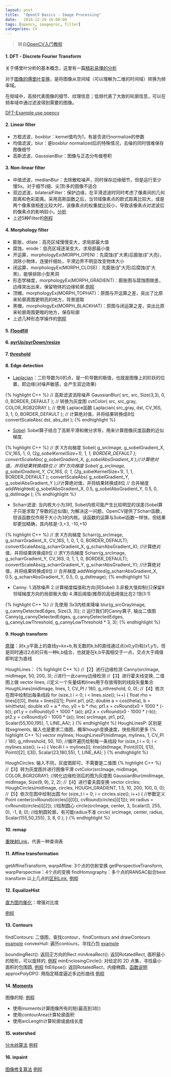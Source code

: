 ```yaml
---
layout: post
title:  "OpenCV Basics - Image Processing"
date:   2016-12-29 16:00:00
tags: [opencv, imageproc, filter]
categories: CV
---
```


> 转自[OpenCV入门教程](http://blog.csdn.net/poem_qianmo/article/details/19925819)

#### 1. DFT - Discrete Fourier Transform
关于傅里叶分析的基本概念，这里有一篇[精彩易懂的分析](https://zhuanlan.zhihu.com/p/19763358?columnSlug=wille)

对于[图像的傅里叶变换](http://www.360doc.com/content/10/1128/20/2226925_73234298.shtml)，是将图像从空间域（可以理解为二维的时间域）转换为频率域。

在频域中，高频代表图像的细节、纹理信息；低频代表了大致的轮廓信息，可以在频率域中通过滤波得到需要的图像。

[DFT-Example use opencv](https://github.com/wykvictor/OpenCV3-Intro-Example/blob/master/chapter5/28_DFT/28_DFT.cpp)

#### 2. Linear filter
* 方框滤波，boxblur：kernel值均为1，有是否进行normalize的参数
* 均值滤波，blur：是boxblur normalized后的特殊情况，去噪的同时很难保存图像细节
* 高斯滤波，GaussianBlur：图像与正态分布做卷积

#### 3. Non-linear filter
* 中值滤波，medianBlur：去除散粒噪声，同时保存边缘细节，但是运行至少慢5x。对于细节(细、尖顶)多的图像不适合
* 双边滤波，bilateralFilter：保护边缘，在平滑滤波时同时考虑了像素间的几何距离和色彩距离。采用高斯函数之后，当邻域像素点的欧式距离比较大，或是两个像素值相差比较大时，该像素点的权重就比较小，导致该像素点对滤波后的像素点的影响较小。[分析](http://blog.163.com/yuyang_tech/blog/static/21605008320130242441886/)
* 上述5种Filter的[例程](https://github.com/wykvictor/OpenCV3-Intro-Example/blob/master/chapter6/37_ImageFiltering/37_ImageFiltering.cpp)

#### 4. Morphology filter
* 膨胀，dilate：高亮区域慢慢变大，求局部最大值
* 腐蚀，erode：低亮区域逐渐变大，求局部最小值
* 开运算，morphologyEx(MORPH_OPEN)：先腐蚀(扩大黑)后膨胀(扩大亮)，消除小物体，连接纤细处，平滑边界不明显改变物体大小
* 闭运算，morphologyEx(MORPH_CLOSE)：先膨胀(扩大亮)后腐蚀(扩大黑)，能够排除小型黑洞
* 形态学梯度，morphologyEx(MORPH_GRADIENT)：膨胀图与腐蚀图做差，边缘突出出来，保留物体的边缘轮廓.[例程](https://github.com/wykvictor/OpenCV3-Intro-Example/blob/master/chapter6/45_Gradient/45_Gradient.cpp#L38)
* 顶帽，morphologyEx(MORPH_TOPHAT)：原图与开运算之差，突出了比原来轮廓周围更明亮的地方，背景提取
* 黑帽，morphologyEx(MORPH_BLACKHAT)：原图与闭运算之差，突出比原来轮廓周围更暗的地方，保存轮廓
* 上述几种形态学操作的[例程](https://github.com/wykvictor/OpenCV3-Intro-Example/blob/master/chapter6/48_Morphology/48_Morphology.cpp)

#### 5. [Floodfill](https://github.com/wykvictor/OpenCV3-Intro-Example/blob/master/chapter6/50_floodFill2/50_floodFill2.cpp#L105)

#### 6. [pyrUp/pyrDown/resize](https://github.com/wykvictor/OpenCV3-Intro-Example/blob/master/chapter6/54_PyrAndResize/54_PyrAndResize.cpp)

#### 7. [threshold](https://github.com/wykvictor/OpenCV3-Intro-Example/blob/master/chapter6/55_threshold/55_threshold.cpp)

#### 8. Edge detection
* [Laplacian](http://www.opencv.org.cn/opencvdoc/2.3.2/html/doc/tutorials/imgproc/imgtrans/laplace_operator/laplace_operator.html)：二阶导数为0的点，是一阶导数的极值，也就是图像上的阶跃的位置，即边缘(对噪声敏感，会产生双边效果)

{% highlight C++ %}
// 高斯滤波消除噪声
GaussianBlur( src, src, Size(3,3), 0, 0, BORDER_DEFAULT );
// 转换为灰度图
cvtColor( src, src_gray, COLOR_RGB2GRAY );
// 使用 Laplace函数
Laplacian( src_gray, dst, CV_16S, 3, 1, 0, BORDER_DEFAULT );
// 计算绝对值，并将结果转换成8位
convertScaleAbs( dst, abs_dst );
{% endhighlight %}

* [Sobel](http://blog.csdn.net/xiaowei_cqu/article/details/7829481): Sobel算子结合了高斯平滑和微分求导，用来计算图像灰度函数的近似梯度.

{% highlight C++ %}
// 求 X方向梯度
Sobel( g_srcImage, g_sobelGradient_X, CV_16S, 1, 0, (2*g_sobelKernelSize+1), 1, 1, BORDER_DEFAULT );
convertScaleAbs( g_sobelGradient_X, g_sobelAbsGradient_X );//计算绝对值，并将结果转换成8位
// 求Y方向梯度
Sobel( g_srcImage, g_sobelGradient_Y, CV_16S, 0, 1, (2*g_sobelKernelSize+1), 1, 1, BORDER_DEFAULT );
convertScaleAbs( g_sobelGradient_Y, g_sobelAbsGradient_Y );//计算绝对值，并将结果转换成8位
// 合并梯度
addWeighted( g_sobelAbsGradient_X, 0.5, g_sobelAbsGradient_Y, 0.5, 0, g_dstImage );
{% endhighlight %}

* Scharr滤波: 当内核大小为3时, Sobel内核可能产生比较明显的误差(Sobel算子只是求取了导数的近似值), 为解决这一问题，OpenCV提供了Scharr函数，但该函数仅作用于大小为3的内核。该函数的运算与Sobel函数一样快，但结果却更加精确，其内核是-3,+3, -10,+10

{% highlight C++ %}
// 求 X方向梯度
Scharr(g_srcImage, g_scharrGradient_X, CV_16S, 1, 0, 1, 0, BORDER_DEFAULT);
convertScaleAbs(g_scharrGradient_X, g_scharrAbsGradient_X);  //计算绝对值，并将结果转换成8位
// 求Y方向梯度
Scharr(g_srcImage, g_scharrGradient_Y, CV_16S, 0, 1, 1, 0, BORDER_DEFAULT);
convertScaleAbs(g_scharrGradient_Y, g_scharrAbsGradient_Y);  //计算绝对值，并将结果转换成8位
// 合并梯度
addWeighted(g_scharrAbsGradient_X, 0.5, g_scharrAbsGradient_Y, 0.5, 0, g_dstImage);
{% endhighlight %}

* Canny: 1.消除噪声 2.计算梯度幅值和方向(同Sobel) 3.非极大值抑制(只保留8邻域梯度方向的局部极大值) 4.滞后阈值(推荐的高低阈值比在2:1到3:1)

{% highlight C++ %}
// 先使用 3x3内核来降噪
blur(g_srcGrayImage, g_cannyDetectedEdges, Size(3, 3));
// 运行我们的Canny算子, 输出二值图
Canny(g_cannyDetectedEdges, g_cannyDetectedEdges, g_cannyLowThreshold, g_cannyLowThreshold * 3, 3);
{% endhighlight %}

#### 9. Hough transform
[原理](http://blog.csdn.net/abcjennifer/article/details/7448513)：对x,y平面上的直线y=kx+b,有无数的k,b的直线通过点(x0,y0)和(x1,y1)，但是同时通过2点的只有一种k,b组合，也就是在k,b平面相交于一点，交点大于阈值即判定为直线 

HoughLines：
{% highlight C++ %}
//【2】进行边缘检测
Canny(srcImage, midImage, 50, 200, 3);  //进行一此canny边缘检测
//【3】进行霍夫线变换, 二值图上做
vector<Vec2f> lines;  //定义一个矢量结构lines用于存放得到的线段矢量集合
HoughLines(midImage, lines, 1, CV_PI / 180, g_nthreshold, 0, 0);
//【4】依次在图中绘制出每条线段
for (size_t i = 0; i < lines.size(); i++) {
  float rho = lines[i][0], theta = lines[i][1];
  Point pt1, pt2;
  double a = cos(theta), b = sin(theta);
  double x0 = a * rho, y0 = b * rho;
  pt1.x = cvRound(x0 + 1000 * (-b));
  pt1.y = cvRound(y0 + 1000 * (a));
  pt2.x = cvRound(x0 - 1000 * (-b));
  pt2.y = cvRound(y0 - 1000 * (a));
  line( srcImage, pt1, pt2, Scalar(55,100,195), 1, LINE_AA);
}
{% endhighlight %}
HoughLinesP: 区别是找segments, 输入也是要求二值图，概率hough变换速度，快些用的更多
{% highlight C++ %}
vector<Vec4i> mylines;
HoughLinesP(midImage, mylines, 1, CV_PI / 180, g_nthreshold, 50, 10);
//循环遍历绘制每一条线段
for (size_t i = 0; i < mylines.size(); i++) {
  Vec4i l = mylines[i];
  line(dstImage, Point(l[0], l[1]), Point(l[2], l[3]), Scalar(23,180,55), 1, LINE_AA);
}
{% endhighlight %}

HoughCircles: 输入不同，灰度图即可，不需要是二值图
{% highlight C++ %}
//【3】转为灰度图并进行图像平滑
cvtColor(srcImage, midImage, COLOR_BGR2GRAY);  //转化边缘检测后的图为灰度图
GaussianBlur(midImage, midImage, Size(9, 9), 2, 2);
//【4】进行霍夫圆变换
vector<Vec3f> circles;
HoughCircles(midImage, circles, HOUGH_GRADIENT, 1.5, 10, 200, 100, 0, 0);
//【5】依次在图中绘制出圆
for (size_t i = 0; i < circles.size(); i++) {
  //参数定义
  Point center(cvRound(circles[i][0]), cvRound(circles[i][1]));
  int radius = cvRound(circles[i][2]);
  //绘制圆心
  circle(srcImage, center, 3, Scalar(0, 255, 0), -1, 8, 0);
  //绘制圆轮廓，有可能radius不准
  circle( srcImage, center, radius, Scalar(155,50,255), 3, 8, 0 );
}
{% endhighlight %}

#### 10. remap
[重映射Link](https://github.com/wykvictor/OpenCV3-Intro-Example/blob/master/chapter7/66_remap2/66_remap2.cpp#L85)，代表一种查询表

#### 11. Affine transformation
getAffineTransform, warpAffine: 3个点的仿射变换
getPerspectiveTransform, warpPerspective：4个点的变换
findHomography：多个点的RANSAC拟合best transform
以上几点的[区别Link](http://stackoverflow.com/questions/11237948/findhomography-getperspectivetransform-getaffinetransform), [例程](https://github.com/wykvictor/OpenCV3-Intro-Example/blob/master/chapter7/67_AffineTransform/67_AffineTransform.cpp)

#### 12. EqualizeHist
[直方图均衡化](https://zh.wikipedia.org/zh-cn/%E7%9B%B4%E6%96%B9%E5%9B%BE%E5%9D%87%E8%A1%A1%E5%8C%96)：增强对比度

[例程](https://github.com/wykvictor/OpenCV3-Intro-Example/blob/master/chapter7/68_equalizeHist/68_equalizeHist.cpp#L35)

#### 13. Contours
findContours: 二值图，查找contour，findContours and drawContours [example](https://github.com/wykvictor/OpenCV3-Intro-Example/blob/master/chapter8/70_FindAndDrawContours/70_FindAndDrawContours.cpp#L91)
convexHull: 遍历contours，寻找凸包 [example](https://github.com/wykvictor/OpenCV3-Intro-Example/blob/master/chapter8/72_convexHull2/72_convexHull2.cpp#L94)

boundingRect(): 返回正方向的Rect
minAreaRect(): 返回RotatedRect, 面积最小的矩形，可以旋转的, [例程](https://github.com/wykvictor/OpenCV3-Intro-Example/blob/master/chapter8/73_minAreaRect/73_minAreaRect.cpp#L73)
minEnclosingCircle(): 对给定的 2D 点集，寻找最小面积的包围圆, [例程](https://github.com/wykvictor/OpenCV3-Intro-Example/blob/master/chapter8/74_minEnclosingCircle/74_minEnclosingCircle.cpp#L73)
fitEllipse(): 返回RotatedRect，内接椭圆，[函数说明](http://docs.opencv.org/3.1.0/d3/dc0/group__imgproc__shape.html#gaf259efaad93098103d6c27b9e4900ffa)
approxPolyDP(): 用指定精度逼近多边形曲线 [例程](https://github.com/wykvictor/OpenCV3-Intro-Example/blob/master/chapter8/75_approxPolyDP/75_approxPolyDP.cpp#L100)

#### 14. [Moments](http://www.cnblogs.com/ronny/p/3985810.html)
图像的矩: [例程](https://github.com/wykvictor/OpenCV3-Intro-Example/blob/master/chapter8/76_ContourMoment/76_ContourMoment.cpp#L90)
* 使用moments计算图像所有的矩(最高到3阶)
* 使用contourArea计算轮廓面积
* 使用arcLength计算轮廓或曲线长度

#### 15. watershed
[分水岭算法](http://blog.csdn.net/dcrmg/article/details/52498440)
[例程](https://github.com/wykvictor/OpenCV3-Intro-Example/blob/master/chapter8/77_watershed/77_watershed.cpp#L124)

#### 16. inpaint
[图像修复算法](http://www.360doc.com/content/12/1216/15/2036337_254369489.shtml)
[例程](https://github.com/wykvictor/OpenCV3-Intro-Example/blob/master/chapter8/78_inpaint/78_inpaint.cpp#L133)
